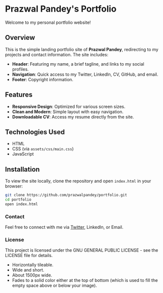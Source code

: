 # Prazwal Pandey's Portfolio

Welcome to my personal portfolio website!

## Overview

This is the simple landing portfolio site of **Prazwal Pandey**, redirecting to my projects and contact information. The site includes:

- **Header**: Featuring my name, a brief tagline, and links to my social profiles.
- **Navigation**: Quick access to my Twitter, LinkedIn, CV, GitHub, and email.
- **Footer**: Copyright information.

## Features

- **Responsive Design**: Optimized for various screen sizes.
- **Clean and Modern**: Simple layout with easy navigation.
- **Downloadable CV**: Access my resume directly from the site.

## Technologies Used

- HTML
- CSS (via `assets/css/main.css`)
- JavaScript

## Installation

To view the site locally, clone the repository and open `index.html` in your browser:

```bash
git clone https://github.com/prazwalpandey/portfolio.git
cd portfolio
open index.html
```
### Contact
Feel free to connect with me via [Twitter](https://x.com/prazwalpandey), LinkedIn, or Email.

### License
This project is licensed under the GNU GENERAL PUBLIC LICENSE - see the LICENSE file for details.

- Horizontally tileable.
- Wide and short.
- About 1500px wide.
- Fades to a solid color either at the top of bottom (which is used to fill the empty space above or below your image).


